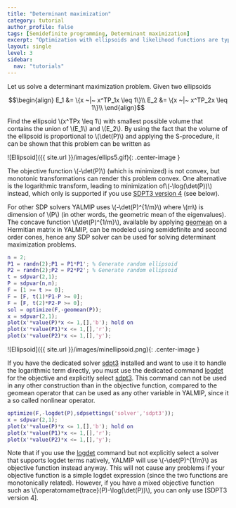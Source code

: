 ```yaml
---
title: "Determinant maximization"
category: tutorial
author_profile: false
tags: [Semidefinite programming, Determinant maximization]
excerpt: "Optimization with ellipsoids and likelihood functions are typical applications of determinant maximization."
layout: single
level: 3
sidebar:
  nav: "tutorials"
---
```


Let us solve a determinant maximization problem. Given two ellipsoids

$$\begin{align}
E_1 &= \{x ~|~ x^TP_1x \leq 1\}\\
E_2 &= \{x ~|~ x^TP_2x \leq 1\}\\
\end{align}$$

Find the ellipsoid \\(x^TPx \leq 1\\) with smallest possible volume that contains the union of \\(E_1\\) and \\(E_2\\). By using the fact that the volume of the ellipsoid is proportional to \\(\det(P)\\) and applying the S-procedure, it can be shown that this problem can be written as

![Ellipsoid]({{ site.url }}/images/ellips5.gif){: .center-image }

The objective function \\(-\det(P)\\) (which is minimized) is not convex, but monotonic transformations can render this problem convex. One alternative is the logarithmic transform, leading to minimization of\\(-\log(\det(P))\\) instead, which only is supported if you use [SDPT3 version 4](/solver/sdpt3) (see below).

For other SDP solvers YALMIP uses \\(-\det(P)^{1/m}\\)  where \\(m\\) is dimension of \\(P\\) (in other words, the geometric mean of the eigenvalues). The concave function \\(\det(P)^{1/m}\\), available by applying [geomean](/command/geomean) on a Hermitian matrix in YALMIP, can be modeled using semidefinite and second order cones, hence any SDP solver can be used for solving determinant maximization problems.

````matlab
n = 2;
P1 = randn(2);P1 = P1*P1'; % Generate random ellipsoid
P2 = randn(2);P2 = P2*P2'; % Generate random ellipsoid
t = sdpvar(2,1);
P = sdpvar(n,n);
F = [1 >= t >= 0];
F = [F, t(1)*P1-P >= 0];
F = [F, t(2)*P2-P >= 0];
sol = optimize(F,-geomean(P));
x = sdpvar(2,1);
plot(x'*value(P)*x <= 1,[],'b'); hold on
plot(x'*value(P1)*x <= 1,[],'r');
plot(x'*value(P2)*x <= 1,[],'y');
````

![Ellipsoid]({{ site.url }}/images/minellipsoid.png){: .center-image }

If you have the dedicated solver [sdpt3](/command/sdpt3) installed and want to use it to handle the logarithmic term directly, you must use the dedicated command [logdet](/command/logdet) for the objective and explicitly select [sdpt3](/command/sdpt3). This command can not be used in any other construction than in the objective function, compared to the geomean operator that can be used as any other variable in YALMIP, since it a so called nonlinear operator.

````matlab
optimize(F,-logdet(P),sdpsettings('solver','sdpt3'));
x = sdpvar(2,1);
plot(x'*value(P)*x <= 1,[],'b'); hold on
plot(x'*value(P1)*x <= 1,[],'r');
plot(x'*value(P2)*x <= 1,[],'y');
````

Note that if you use the [logdet](/command/logdet) command but not explicitly select a solver that supports logdet terms natively, YALMIP will use \\(-\det(P)^{1/m}\\) as objective function instead anyway. This will not cause any problems if your objective function is a simple logdet expression (since the two functions are monotonically related). However, if you have a mixed objective function such as \\(\operatorname{trace}(P)-\log(\det(P))\\), you can only use [SDPT3 version 4].
